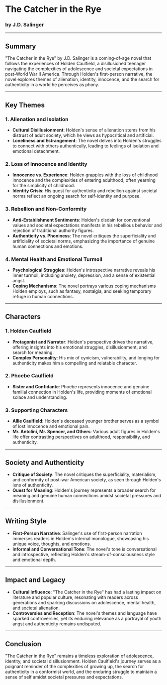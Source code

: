 # The Catcher in the Rye

### by J.D. Salinger

---

## Summary

"The Catcher in the Rye" by J.D. Salinger is a coming-of-age novel that follows the experiences of Holden Caulfield, a disillusioned teenager navigating the complexities of adolescence and societal expectations in post-World War II America. Through Holden's first-person narrative, the novel explores themes of alienation, identity, innocence, and the search for authenticity in a world he perceives as phony.

---

## Key Themes

### 1. Alienation and Isolation

- **Cultural Disillusionment**: Holden's sense of alienation stems from his distrust of adult society, which he views as hypocritical and artificial.
- **Loneliness and Estrangement**: The novel delves into Holden's struggles to connect with others authentically, leading to feelings of isolation and emotional detachment.

### 2. Loss of Innocence and Identity

- **Innocence vs. Experience**: Holden grapples with the loss of childhood innocence and the complexities of entering adulthood, often yearning for the simplicity of childhood.
- **Identity Crisis**: His quest for authenticity and rebellion against societal norms reflect an ongoing search for self-identity and purpose.

### 3. Rebellion and Non-Conformity

- **Anti-Establishment Sentiments**: Holden's disdain for conventional values and societal expectations manifests in his rebellious behavior and rejection of traditional authority figures.
- **Authenticity vs. Phoniness**: The novel critiques the superficiality and artificiality of societal norms, emphasizing the importance of genuine human connections and emotions.

### 4. Mental Health and Emotional Turmoil

- **Psychological Struggles**: Holden's introspective narrative reveals his inner turmoil, including anxiety, depression, and a sense of existential angst.
- **Coping Mechanisms**: The novel portrays various coping mechanisms Holden employs, such as fantasy, nostalgia, and seeking temporary refuge in human connections.

---

## Characters

### 1. Holden Caulfield

- **Protagonist and Narrator**: Holden's perspective drives the narrative, offering insights into his emotional struggles, disillusionment, and search for meaning.
- **Complex Personality**: His mix of cynicism, vulnerability, and longing for authenticity makes him a compelling and relatable character.

### 2. Phoebe Caulfield

- **Sister and Confidante**: Phoebe represents innocence and genuine familial connection in Holden's life, providing moments of emotional solace and understanding.

### 3. Supporting Characters

- **Allie Caulfield**: Holden's deceased younger brother serves as a symbol of lost innocence and emotional pain.
- **Mr. Antolini, Mr. Spencer, and Others**: Various adult figures in Holden's life offer contrasting perspectives on adulthood, responsibility, and authenticity.

---

## Society and Authenticity

- **Critique of Society**: The novel critiques the superficiality, materialism, and conformity of post-war American society, as seen through Holden's lens of authenticity.
- **Quest for Meaning**: Holden's journey represents a broader search for meaning and genuine human connections amidst societal pressures and disillusionment.

---

## Writing Style

- **First-Person Narrative**: Salinger's use of first-person narration immerses readers in Holden's internal monologue, showcasing his unique voice, thoughts, and emotions.
- **Informal and Conversational Tone**: The novel's tone is conversational and introspective, reflecting Holden's stream-of-consciousness style and emotional depth.

---

## Impact and Legacy

- **Cultural Influence**: "The Catcher in the Rye" has had a lasting impact on literature and popular culture, resonating with readers across generations and sparking discussions on adolescence, mental health, and societal alienation.
- **Controversies and Reception**: The novel's themes and language have sparked controversies, yet its enduring relevance as a portrayal of youth angst and authenticity remains undisputed.

---

## Conclusion

"The Catcher in the Rye" remains a timeless exploration of adolescence, identity, and societal disillusionment. Holden Caulfield's journey serves as a poignant reminder of the complexities of growing up, the search for authenticity in a conformist world, and the enduring struggle to maintain a sense of self amidst societal pressures and expectations.
